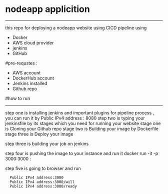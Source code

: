 # nodeapp applicition 
______________________
this repo for deploying a nodeapp website using CICD pipeline using 
- Docker 
- AWS cloud provider
- jenkins 
- GitHub

#pre-requstes :
  - AWS account
  - DockerHub account
  - Jenkins installed
  - Github repo
  
#how to run 
______________
  step one 
    is installing jenkins and important plugins for pipeline process , you can run it by
      Public IPv4 address : 8080
  step two 
    is typing your jenkinsfile by its stages which you need for running your website 
      stage one is Cloning your Github repo
      stage two is Building your image by Dockerfile 
      stage three is Deploy your image
  
  step three 
    is building your job on jenkins
  
  step four
    is pushing the image to your instance and run it 
      docker run -it -p 3000:3000 <imagename>:<tag>
      
  step five 
    is going to browser and run
  
 
      Public IPv4 address:3000
      Public IPv4 address:3000/will
      Public IPv4 address:3000/ready 
